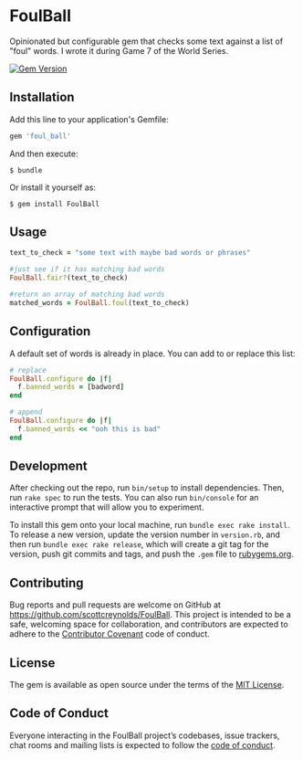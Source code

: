 # FoulBall

Opinionated but configurable gem that checks some text against a list of "foul" words. I wrote it during Game 7 of the World Series.

[![Gem Version](https://badge.fury.io/rb/foul_ball.svg)](https://badge.fury.io/rb/foul_ball)

## Installation

Add this line to your application's Gemfile:

```ruby
gem 'foul_ball'
```

And then execute:

    $ bundle

Or install it yourself as:

    $ gem install FoulBall

## Usage

```ruby
text_to_check = "some text with maybe bad words or phrases"

#just see if it has matching bad words
FoulBall.fair?(text_to_check)

#return an array of matching bad words
matched_words = FoulBall.foul(text_to_check)
```

## Configuration

A default set of words is already in place. You can add to or replace this list:

```ruby
# replace
FoulBall.configure do |f|
  f.banned_words = [badword]
end

# append
FoulBall.configure do |f|
  f.banned_words << "ooh this is bad"
end
```
## Development

After checking out the repo, run `bin/setup` to install dependencies. Then, run `rake spec` to run the tests. You can also run `bin/console` for an interactive prompt that will allow you to experiment.

To install this gem onto your local machine, run `bundle exec rake install`. To release a new version, update the version number in `version.rb`, and then run `bundle exec rake release`, which will create a git tag for the version, push git commits and tags, and push the `.gem` file to [rubygems.org](https://rubygems.org).

## Contributing

Bug reports and pull requests are welcome on GitHub at https://github.com/scottcreynolds/FoulBall. This project is intended to be a safe, welcoming space for collaboration, and contributors are expected to adhere to the [Contributor Covenant](http://contributor-covenant.org) code of conduct.

## License

The gem is available as open source under the terms of the [MIT License](http://opensource.org/licenses/MIT).

## Code of Conduct

Everyone interacting in the FoulBall project’s codebases, issue trackers, chat rooms and mailing lists is expected to follow the [code of conduct](https://github.com/[USERNAME]/FoulBall/blob/master/CODE_OF_CONDUCT.md).
